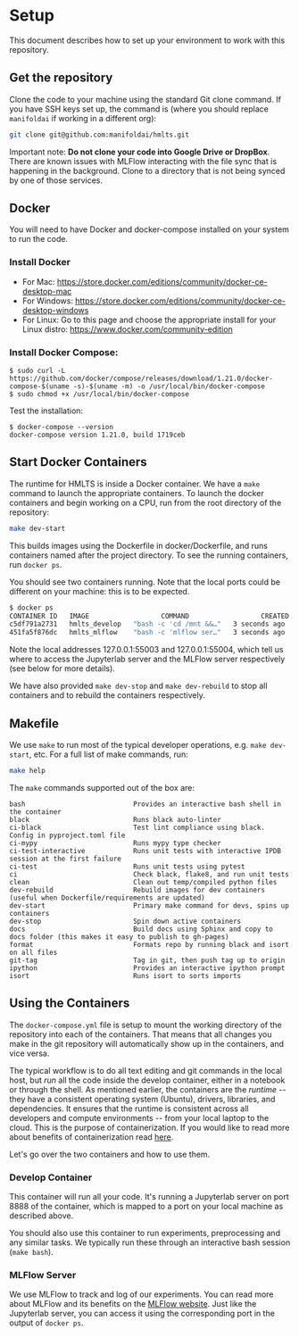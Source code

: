 # Setup

This document describes how to set up your environment to work with this repository.

## Get the repository

Clone the code to your machine using the standard Git clone command. If you have SSH keys set up, the command is (where you should replace `manifoldai` if working in a different org):

```bash
git clone git@github.com:manifoldai/hmlts.git
```

Important note: **Do not clone your code into Google Drive or DropBox**. There are known issues with MLFlow interacting with the file sync that is happening in the background. Clone to a directory that is not being synced by one of those services.

## Docker

You will need to have Docker and docker-compose installed on your system to run the code.

### Install Docker

- For Mac: https://store.docker.com/editions/community/docker-ce-desktop-mac
- For Windows: https://store.docker.com/editions/community/docker-ce-desktop-windows
- For Linux: Go to this page and choose the appropriate install for your Linux distro: https://www.docker.com/community-edition

### Install Docker Compose:

```
$ sudo curl -L https://github.com/docker/compose/releases/download/1.21.0/docker-compose-$(uname -s)-$(uname -m) -o /usr/local/bin/docker-compose
$ sudo chmod +x /usr/local/bin/docker-compose
```

Test the installation:

```
$ docker-compose --version
docker-compose version 1.21.0, build 1719ceb
```

## Start Docker Containers

The runtime for HMLTS is inside a Docker container. We have a `make` command to launch the appropriate containers. To launch the docker containers and begin working on a CPU, run from the root directory of the repository:

```bash
make dev-start
```

This builds images using the Dockerfile in docker/Dockerfile, and runs containers named after the project directory. To see the running containers, run `docker ps`.

You should see two containers running. Note that the local ports could be different on your machine: this is to be expected.

```bash
$ docker ps
CONTAINER ID   IMAGE                  COMMAND                  CREATED         STATUS        PORTS                                                  NAMES
c5df791a2731   hmlts_develop   "bash -c 'cd /mnt &&…"   3 seconds ago   Up 1 second   127.0.0.1:55003->8888/tcp                              hmlts_develop_<username>
451fa5f876dc   hmlts_mlflow    "bash -c 'mlflow ser…"   3 seconds ago   Up 1 second   127.0.0.1:55004->5000/tcp                              hmlts_mlflow_<username>
```

Note the local addresses 127.0.0.1:55003 and 127.0.0.1:55004, which tell us where to access the Jupyterlab server and the MLFlow server respectively (see below for more details).

We have also provided `make dev-stop` and `make dev-rebuild` to stop all containers and to rebuild the containers respectively.

## Makefile

We use `make` to run most of the typical developer operations, e.g. `make dev-start`, etc. For a full list of make commands, run:

```bash
make help
```

The `make` commands supported out of the box are:

```
bash                           Provides an interactive bash shell in the container
black                          Runs black auto-linter
ci-black                       Test lint compliance using black. Config in pyproject.toml file
ci-mypy                        Runs mypy type checker
ci-test-interactive            Runs unit tests with interactive IPDB session at the first failure
ci-test                        Runs unit tests using pytest
ci                             Check black, flake8, and run unit tests
clean                          Clean out temp/compiled python files
dev-rebuild                    Rebuild images for dev containers (useful when Dockerfile/requirements are updated)
dev-start                      Primary make command for devs, spins up containers
dev-stop                       Spin down active containers
docs                           Build docs using Sphinx and copy to docs folder (this makes it easy to publish to gh-pages)
format                         Formats repo by running black and isort on all files
git-tag                        Tag in git, then push tag up to origin
ipython                        Provides an interactive ipython prompt
isort                          Runs isort to sorts imports
```

## Using the Containers

The `docker-compose.yml` file is setup to mount the working directory of the repository into each of the containers. That means that all changes you make in the git repository will automatically show up in the containers, and vice versa.

The typical workflow is to do all text editing and git commands in the local host, but _run_ all the code inside the develop container, either in a notebook or through the shell. As mentioned earlier, the containers are the _runtime_ -- they have a consistent operating system (Ubuntu), drivers, libraries, and dependencies. It ensures that the runtime is consistent across all developers and compute environments -- from your local laptop to the cloud. This is the purpose of containerization. If you would like to read more about benefits of containerization read [here](https://dzone.com/articles/5-key-benefits-docker-ci).

Let's go over the two containers and how to use them.

### Develop Container

This container will run all your code. It's running a Jupyterlab server on port 8888 of the container, which is mapped to a port on your local machine as described above.

You should also use this container to run experiments, preprocessing and any similar
tasks. We typically run these through an interactive bash session (`make bash`).

### MLFlow Server

We use MLFlow to track and log of our experiments. You can read more about MLFlow and its benefits on the [MLFlow website](https://mlflow.org/). Just like the Jupyterlab server, you can access it using the corresponding port in the output of `docker ps`.
